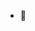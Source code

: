 - 👋 

<!---
ihsankarabulut96/ihsankarabulut96 is a ✨ special ✨ repository because its `README.md` (this file) appears on your GitHub profile.
You can click the Preview link to take a look at your changes.
--->
